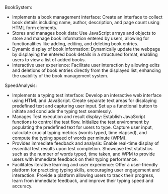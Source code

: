 BookSystem:
- Implements a book management interface: Create an interface to collect book details including name, author, description, and page count using HTML form elements.
- Stores and manages book data: Use JavaScript arrays and objects to store and manage book information entered by users, allowing for functionalities like adding, editing, and deleting book entries.
- Dynamic display of book information: Dynamically update the webpage by displaying the entered book details in a structured format, enabling users to view a list of added books.
- Interactive user experience: Facilitate user interaction by allowing edits and deletions of book entries directly from the displayed list, enhancing the usability of the book management system.

SpeedAnalysis:
- Implements a typing test interface: Develop an interactive web interface using HTML and JavaScript. Create separate text areas for displaying predefined text and capturing user input. Set up a functional button to initiate and conclude the typing test seamlessly.
- Manages Test execution and result display: Establish JavaScript functions to control the test flow. Initialize the test environment by populating the predefined text for users to type. Capture user input, calculate crucial typing metrics (words typed, time elapsed), and compute the typing speed of words per minute (WPM).
- Provides immediate feedback and analysis: Enable real-time display of essential test results upon test completion. Showcase test statistics such as the number of words typed, time taken, and WPM to provide users with immediate feedback on their typing performance.
- Facilitates iterative learning and user experience: Offer a user-friendly platform for practicing typing skills, encouraging user engagement and interaction. Provide a platform allowing users to track their progress, learn from immediate feedback, and improve their typing speed and accuracy.
